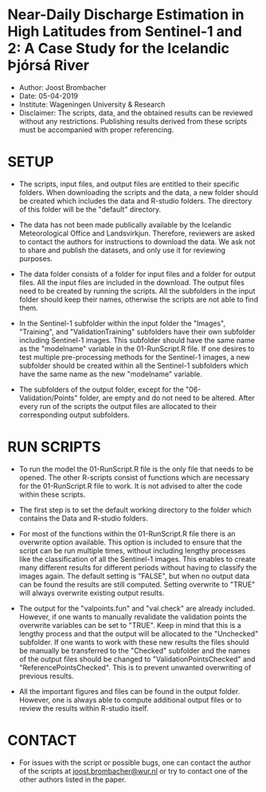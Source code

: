 

# Near-Daily Discharge Estimation in High Latitudes from Sentinel-1 and 2: A Case Study for the Icelandic Þjórsá River

- Author: Joost Brombacher
- Date: 05-04-2019
- Institute: Wageningen University & Research
- Disclaimer: The scripts, data, and the obtained results can be reviewed without 
  any restrictions. Publishing results derived from these scripts must be 
  accompanied with proper referencing. 

# SETUP

- The scripts, input files, and output files are entitled to their specific 
  folders. When downloading the scripts and the data, a new folder should be 
  created which includes the data and R-studio folders. The directory of this
  folder will be the "default" directory. 
  
- The data has not been made publically available by the Icelandic Meteorological 
  Office and Landsvirkjun. Therefore, reviewers are asked to contact the authors 
  for instructions to download the data. We ask not to share and publish the 
  datasets, and only use it for reviewing purposes. 
  
- The data folder consists of a folder for input files and a folder for output 
  files. All the input files are included in the download. The output files 
  need to be created by running the scripts. All the subfolders in the input 
  folder should keep their names, otherwise the scripts are not able to find them.
  
- In the Sentinel-1 subfolder within the input folder the "Images", "Training",
  and "ValidationTraining" subfolders have their own subfolder including 
  Sentinel-1 images. This subfolder should have the same name as the "modelname"
  variable in the 01-RunScript.R file. If one desires to test multiple 
  pre-processing methods for the Sentinel-1 images, a new subfolder should be
  created within all the Sentinel-1 subfolders which have the same name as the 
  new "modelname" variable.
  
- The subfolders of the output folder, except for the "06-Validation/Points" folder,
  are empty and do not need to be altered. After every run of the scripts the output 
  files are allocated to their corresponding output subfolders.

# RUN SCRIPTS

- To run the model the 01-RunScript.R file is the only file that needs to be 
  opened. The other R-scripts consist of functions which are necessary for the 
  01-RunScript.R file to work. It is not advised to alter the code within these
  scripts. 
  
- The first step is to set the default working directory to the folder which 
  contains the Data and R-studio folders. 
  
- For most of the functions within the 01-RunScript.R file there is an overwrite
  option available. This option is included to ensure that the script can be 
  run multiple times, without including lengthy processes like the classification
  of all the Sentinel-1 images. This enables to create many different results 
  for different periods without having to classify the images again. The default 
  setting is "FALSE", but when no output data can be found the results are
  still computed. Setting overwrite to "TRUE" will always overwrite existing 
  output results.
  
- The output for the "valpoints.fun" and "val.check" are already included. However,
  if one wants to manually revalidate the validation points the overwrite variables can be
  set to "TRUE". Keep in mind that this is a lengthy process and that the output
  will be allocated to the "Unchecked" subfolder. If one wants to work with these
  new results the files should be manually be transferred to the "Checked" subfolder
  and the names of the output files should be changed to "ValidationPointsChecked"
  and "ReferencePointsChecked". This is to prevent unwanted overwriting of previous
  results.
  
- All the important figures and files can be found in the output folder. However,
  one is always able to compute additional output files or to review the results within
  R-studio itself. 

  
# CONTACT

- For issues with the script or possible bugs, one can contact the author of the
  scripts at joost.brombacher@wur.nl or try to contact one of the other authors 
  listed in the paper. 
